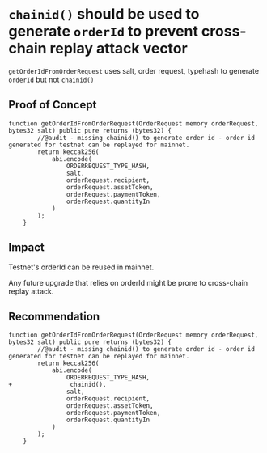 # `chainid()` should be used to generate `orderId` to prevent cross-chain replay attack vector

`getOrderIdFromOrderRequest` uses salt, order request, typehash to generate `orderId` but not `chainid()`

## Proof of Concept 
```solidity
function getOrderIdFromOrderRequest(OrderRequest memory orderRequest, bytes32 salt) public pure returns (bytes32) {
        //@audit - missing chainid() to generate order id - order id generated for testnet can be replayed for mainnet.
        return keccak256(
            abi.encode(
                ORDERREQUEST_TYPE_HASH,
                salt,
                orderRequest.recipient,
                orderRequest.assetToken,
                orderRequest.paymentToken,
                orderRequest.quantityIn
            )
        );
    }
```

## Impact
Testnet's orderId can be reused in mainnet.

Any future upgrade that relies on orderId might be prone to cross-chain replay attack.

## Recommendation

```solidity
function getOrderIdFromOrderRequest(OrderRequest memory orderRequest, bytes32 salt) public pure returns (bytes32) {
        //@audit - missing chainid() to generate order id - order id generated for testnet can be replayed for mainnet.
        return keccak256(
            abi.encode(
                ORDERREQUEST_TYPE_HASH,
+                chainid(),
                salt,
                orderRequest.recipient,
                orderRequest.assetToken,
                orderRequest.paymentToken,
                orderRequest.quantityIn
            )
        );
    }
```